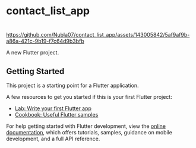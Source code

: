 # contact_list_app
#

https://github.com/Nubla07/contact_list_app/assets/143005842/5af9af9b-a86a-421c-9b19-f7c64d9b3bfb


A new Flutter project.

## Getting Started

This project is a starting point for a Flutter application.

A few resources to get you started if this is your first Flutter project:

- [Lab: Write your first Flutter app](https://docs.flutter.dev/get-started/codelab)
- [Cookbook: Useful Flutter samples](https://docs.flutter.dev/cookbook)

For help getting started with Flutter development, view the
[online documentation](https://docs.flutter.dev/), which offers tutorials,
samples, guidance on mobile development, and a full API reference.
